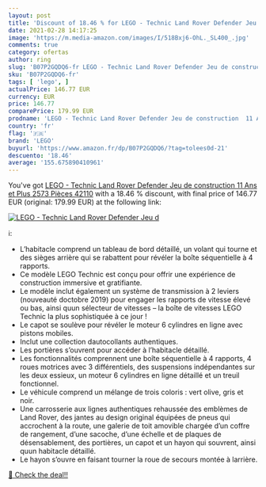 ```yaml
---
layout: post
title: 'Discount of 18.46 % for LEGO - Technic Land Rover Defender Jeu d'
date: 2021-02-28 14:17:25
image: 'https://m.media-amazon.com/images/I/518Bxj6-OhL._SL400_.jpg'
comments: true
category: ofertas
author: ring
slug: 'B07P2GQDQ6-fr LEGO - Technic Land Rover Defender Jeu de construction 11...'
sku: 'B07P2GQDQ6-fr'
tags: [ 'lego', ]
actualPrice: 146.77 EUR
currency: EUR
price: 146.77
comparePrice: 179.99 EUR
prodname: 'LEGO - Technic Land Rover Defender Jeu de construction  11 Ans et Plus  2573 Pièces 42110'
country: 'fr'
flag: '🇫🇷'
brand: 'LEGO'
buyurl: 'https://www.amazon.fr/dp/B07P2GQDQ6/?tag=tolees0d-21'
descuento: '18.46'
average: '155.675890410961'
---
```


You've got [LEGO - Technic Land Rover Defender Jeu de construction  11 Ans et Plus  2573 Pièces 42110](https://www.amazon.fr/dp/B07P2GQDQ6/?tag=tolees0d-21) with a  18.46 % discount, with final price of 146.77 EUR (original: 179.99 EUR) at the following link:

[![LEGO - Technic Land Rover Defender Jeu d](https://m.media-amazon.com/images/I/518Bxj6-OhL._SL400_.jpg)](https://www.amazon.fr/dp/B07P2GQDQ6/?tag=tolees0d-21)

ℹ️:

- L’habitacle comprend un tableau de bord détaillé, un volant qui tourne et des sièges arrière qui se rabattent pour révéler la boîte séquentielle à 4 rapports.
- Ce modèle LEGO Technic est conçu pour offrir une expérience de construction immersive et gratifiante.
- Le modèle inclut également un système de transmission à 2 leviers (nouveauté doctobre 2019) pour engager les rapports de vitesse élevé ou bas, ainsi quun sélecteur de vitesses – la boîte de vitesses LEGO Technic la plus sophistiquée à ce jour !
- Le capot se soulève pour révéler le moteur 6 cylindres en ligne avec pistons mobiles.
- Inclut une collection dautocollants authentiques.
- Les portières s’ouvrent pour accéder à l’habitacle détaillé.
- Les fonctionnalités comprennent une boîte séquentielle à 4 rapports, 4 roues motrices avec 3 différentiels, des suspensions indépendantes sur les deux essieux, un moteur 6 cylindres en ligne détaillé et un treuil fonctionnel.
- Le véhicule comprend un mélange de trois coloris : vert olive, gris et noir.
- Une carrosserie aux lignes authentiques rehaussée des emblèmes de Land Rover, des jantes au design original équipées de pneus qui accrochent à la route, une galerie de toit amovible chargée d’un coffre de rangement, d’une sacoche, d’une échelle et de plaques de désensablement, des portières, un capot et un hayon qui souvrent, ainsi quun habitacle détaillé.
- Le hayon s’ouvre en faisant tourner la roue de secours montée à larrière.

[🛒 Check the deal!!](https://www.amazon.fr/dp/B07P2GQDQ6/?tag=tolees0d-21)
